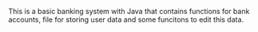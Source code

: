 This is a basic banking system with Java that contains functions for bank accounts, file for storing user data and some funcitons to edit this data.
